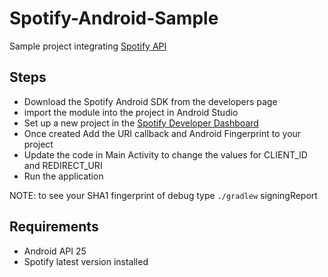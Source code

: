 # Spotify-Android-Sample
Sample project integrating [Spotify API](https://developer.spotify.com/documentation/android/)

## Steps
* Download the Spotify Android SDK from the developers page
* import the module into the project in Android Studio
* Set up a new project in the [Spotify Developer Dashboard](https://developer.spotify.com/)
* Once created Add the URI callback and Android Fingerprint to your project
* Update the code in Main Activity to change the values for CLIENT_ID and REDIRECT_URI
* Run the application

NOTE: to see your SHA1 fingerprint of debug type `./gradlew` signingReport

## Requirements
* Android API 25
* Spotify latest version installed
